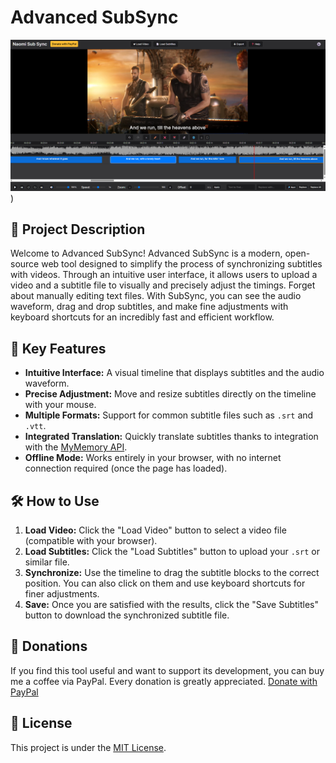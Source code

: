 # Advanced SubSync
![Screen](https://github.com/rauldlnx10/Naomi-Sub-Sync/blob/main/screen.png))

## 📖 Project Description

Welcome to Advanced SubSync!
Advanced SubSync is a modern, open-source web tool designed to simplify the process of synchronizing subtitles with videos. Through an intuitive user interface, it allows users to upload a video and a subtitle file to visually and precisely adjust the timings.
Forget about manually editing text files. With SubSync, you can see the audio waveform, drag and drop subtitles, and make fine adjustments with keyboard shortcuts for an incredibly fast and efficient workflow.

## 🌟 Key Features

* **Intuitive Interface:** A visual timeline that displays subtitles and the audio waveform.
* **Precise Adjustment:** Move and resize subtitles directly on the timeline with your mouse.
* **Multiple Formats:** Support for common subtitle files such as `.srt` and `.vtt`.
* **Integrated Translation:** Quickly translate subtitles thanks to integration with the [MyMemory API](https://mymemory.translated.net/).
* **Offline Mode:** Works entirely in your browser, with no internet connection required (once the page has loaded).

## 🛠️ How to Use

1. **Load Video:** Click the "Load Video" button to select a video file (compatible with your browser).
2. **Load Subtitles:** Click the "Load Subtitles" button to upload your `.srt` or similar file.
3. **Synchronize:** Use the timeline to drag the subtitle blocks to the correct position. You can also click on them and use keyboard shortcuts for finer adjustments.
4. **Save:** Once you are satisfied with the results, click the "Save Subtitles" button to download the synchronized subtitle file.

## 💖 Donations
If you find this tool useful and want to support its development, you can buy me a coffee via PayPal. Every donation is greatly appreciated.
[Donate with PayPal](https://www.paypal.com/donate/?business=TQRD9HTEL6CC8&no_recurring=0&currency_code=EUR)

## 📄 License
This project is under the [MIT License](LICENSE.md).

